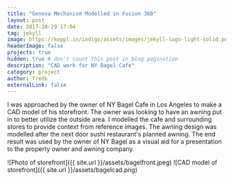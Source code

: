 ```yaml
---
title: "Geneva Mechanism Modelled in Fusion 360"
layout: post
date: 2017-10-29 17:04
tag: jekyll
image: https://koppl.in/indigo/assets/images/jekyll-logo-light-solid.png
headerImage: false
projects: true
hidden: true # don't count this post in blog pagination
description: "CAD work for NY Bagel Cafe"
category: project
author: fredk
externalLink: false
---
```

I was approached by the owner of NY Bagel Cafe in Los Angeles to make a CAD model of his storefront. The owner was looking to have an awning put in
to better utilize the outside area. I modelled the cafe and surrounding stores to provide context from reference images. The awning design was
modelled after the next door sushi restaurant's planned awning. The end result was used by the owner of NY Bagel as a visual aid for a presentation
to the property owner and awning company.

![Photo of storefront]({{ site.url }}/assets/bagelfront.jpeg)
![CAD model of storefront]({{ site.url }}/assets/bagelcad.png)

